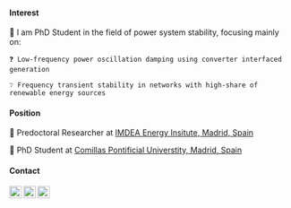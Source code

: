 #### Interest
👋 I am PhD Student in the field of power system stability, focusing mainly on:

    ❓ Low-frequency power oscillation damping using converter interfaced generation

    ❔ Frequency transient stability in networks with high-share of renewable energy sources

#### Position

🏢 Predoctoral Researcher at [IMDEA Energy Insitute, Madrid, Spain](https://energia.imdea.org/en/investigacion-unidades-de-sistemas-electricos/)

🏫 PhD Student at [Comillas Pontificial Universtity, Madrid, Spain](https://www.icai.comillas.edu/en/doctorado/dee-en)

#### Contact
<a target="_blank" href="https://www.linkedin.com/in/njegosjankovic/">
  <img align="left" alt="LinkdeIN" width="22px" src="https://cdn.jsdelivr.net/npm/simple-icons@v3/icons/linkedin.svg" />
</a>

<a target="_blank" href="mailto:jankovicnjegos93@gmail.com">
  <img align="left" alt="Gmail" width="22px" src="https://cdn.jsdelivr.net/npm/simple-icons@v3/icons/gmail.svg" />
</a>

<a target="_blank" href="https://www.researchgate.net/profile/Njegos-Jankovic">
  <img align="left" alt="Gmail" width="22px" src="https://cdn.jsdelivr.net/npm/simple-icons@v3/icons/researchgate.svg" />
</a>
<!---
NjegosJankovic/NjegosJankovic is a ✨ special ✨ repository because its `README.md` (this file) appears on your GitHub profile.
You can click the Preview link to take a look at your changes.
--->
